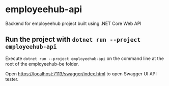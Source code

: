 # employeehub-api

Backend for employeehub project built using .NET Core Web API

## Run the project with `dotnet run --project employeehub-api`

Execute `dotnet run --project employeehub-api` on the command line at the root of the employeehub-be folder.


Open [https://localhost:7113/swagger/index.html](https://localhost:7113/swagger/index.html) to open Swagger UI API tester.  


